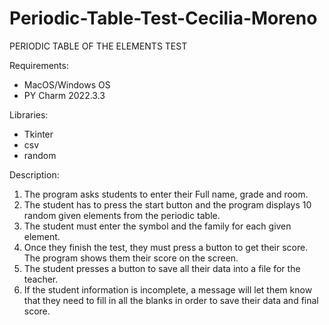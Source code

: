 # Periodic-Table-Test-Cecilia-Moreno
PERIODIC TABLE OF THE ELEMENTS TEST 

Requirements:
- MacOS/Windows OS
- PY Charm 2022.3.3

Libraries:
- Tkinter
- csv
- random

Description:
1. The program asks students to enter their Full name, grade and room.
2. The student has to press the start button and the program displays 10 random given elements from the periodic table.
3. The student must enter the symbol and the family for each given element.
4. Once they finish the test, they must press a button to get their score. The program shows them their score on the screen.
5. The student presses a button to save all their data into a file for the teacher.
6. If the student information is incomplete, a message will let them know that they need to fill in all the blanks in order to save their data and final score.

